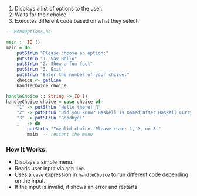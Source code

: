 

1. Displays a list of options to the user.
2. Waits for their choice.
3. Executes different code based on what they select.

```haskell
-- MenuOptions.hs

main :: IO ()
main = do
    putStrLn "Please choose an option:"
    putStrLn "1. Say Hello"
    putStrLn "2. Show a fun fact"
    putStrLn "3. Exit"
    putStrLn "Enter the number of your choice:"
    choice <- getLine
    handleChoice choice

handleChoice :: String -> IO ()
handleChoice choice = case choice of
    "1" -> putStrLn "Hello there! 👋"
    "2" -> putStrLn "Did you know? Haskell is named after Haskell Curry, a logician."
    "3" -> putStrLn "Goodbye!"
    _   -> do
        putStrLn "Invalid choice. Please enter 1, 2, or 3."
        main  -- restart the menu
```

### How It Works:

* Displays a simple menu.
* Reads user input via `getLine`.
* Uses a `case` expression in `handleChoice` to run different code depending on the input.
* If the input is invalid, it shows an error and restarts.

